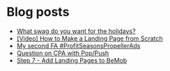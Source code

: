 # Blog posts
<!-- BLOG-POST-LIST:START -->
- [What swag do you want for the holidays?](https://afflift.com/f/threads/what-swag-do-you-want-for-the-holidays.9839/)
- [[Video] How to Make a Landing Page from Scratch](https://afflift.com/f/threads/video-how-to-make-a-landing-page-from-scratch.7655/)
- [My second FA #ProfitSeasonsPropellerAds](https://afflift.com/f/threads/my-second-fa-profitseasonspropellerads.9882/)
- [Question on CPA with Pop/Push](https://afflift.com/f/threads/question-on-cpa-with-pop-push.9894/)
- [Step 7 - Add Landing Pages to BeMob](https://afflift.com/f/threads/step-7-add-landing-pages-to-bemob.7478/)
<!-- BLOG-POST-LIST:END -->
